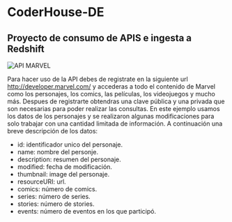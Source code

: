 # CoderHouse-DE
## Proyecto de consumo de APIS e ingesta a Redshift

![API MARVEL](D:\Projects\CoderHouse-DE\images\ultron_marvel.jpg)

Para hacer uso de la API debes de registrate en la siguiente url http://developer.marvel.com/ y accederas a todo el contenido de Marvel como los personajes, los comics, las películas, los videojuegos y mucho más.
Despues de registrarte obtendras una clave pública y una privada que son necesarias para poder realizar las consultas.
En este ejemplo usamos los datos de los personajes y se realizaron algunas modificaciones para solo trabajar con una cantidad limitada de información.
A continuación una breve descripción de los datos:
- id: identificador unico del personaje.
- name: nombre del personje.
- description: resumen del personaje.
- modified: fecha de modificación.
- thumbnail: image del personaje.
- resourceURI: url.
- comics: número de comics.
- series: número de series.
- stories: número de stories.
- events: número de eventos en los que participó.